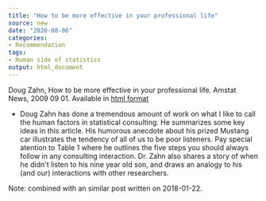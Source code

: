 ```yaml
---
title: "How to be more effective in your professional life"
source: new
date: "2020-08-06"
categories:
- Recommendation
tags:
- Human side of statistics
output: html_document
---
```


Doug Zahn, How to be more effective in your professional life. Amstat News, 2009 09 01. Available in [html format](https://magazine.amstat.org/blog/2009/09/01/heartofastatcareersept09/) 


<!---More--->

+ Doug Zahn has done a tremendous amount of work on what I like to call
the human factors in statistical consulting. He summarizes some key
ideas in this article. His humorous anecdote about his prized Mustang
car illustrates the tendency of all of us to be poor listeners. Pay
special atention to Table 1 where he outlines the five steps you should
always follow in any consulting interaction. Dr. Zahn also shares a story of when he didn't listen to his nine year old son, and draws an analogy to his (and our) interactions with other researchers.

Note: combined with an similar post written on 2018-01-22.
